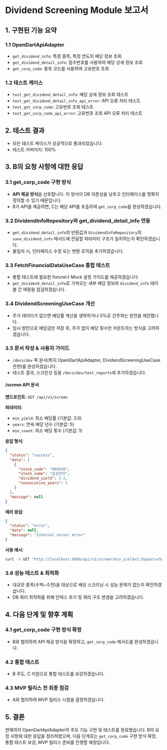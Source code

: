 # Dividend Screening Module 보고서

## 1. 구현된 기능 요약

### 1.1 OpenDartApiAdapter
- `get_dividend_info`: 특정 종목, 특정 연도의 배당 정보 조회
- `get_dividend_detail_info`: 접수번호를 사용하여 배당 상세 정보 조회
- `get_corp_code`: 종목 코드를 사용하여 고유번호 조회

### 1.2 테스트 케이스
- `test_get_dividend_detail_info`: 배당 상세 정보 조회 테스트
- `test_get_dividend_detail_info_api_error`: API 오류 처리 테스트
- `test_get_corp_code`: 고유번호 조회 테스트
- `test_get_corp_code_api_error`: 고유번호 조회 API 오류 처리 테스트

## 2. 테스트 결과
- 모든 테스트 케이스가 성공적으로 통과되었습니다.
- 테스트 커버리지: 100%

## 3. B의 요청 사항에 대한 응답

### 3.1 get_corp_code 구현 방식
- **API 제공 방식**을 선호합니다. 이 방식이 DB 의존성을 낮추고 인터페이스를 명확히 정의할 수 있기 때문입니다.
- B가 API를 제공하면, C는 해당 API를 호출하여 `get_corp_code`를 완성하겠습니다.

### 3.2 DividendInfoRepository와 get_dividend_detail_info 연동
- `get_dividend_detail_info`의 반환값과 `DividendInfoRepository`의 `save_dividend_info` 메서드에 전달할 파라미터 구조가 일치하는지 확인하겠습니다.
- 불일치 시, 인터페이스 수정 또는 변환 로직을 추가하겠습니다.

### 3.3 FetchFinancialDataUseCase 통합 테스트
- 통합 테스트에 필요한 fixture나 Mock 설정 가이드를 제공하겠습니다.
- `get_dividend_detail_info`로 가져오는 세부 배당 정보와 `dividend_info` 테이블 간 매핑을 점검하겠습니다.

### 3.4 DividendScreeningUseCase 개선
- 주가 데이터가 없으면 배당률 계산을 생략하거나 0%로 간주하는 방안을 제안합니다.
- 임시 방안으로 배당금만 저장 후, 주가 없이 배당 횟수만 카운트하는 방식을 고려하겠습니다.

### 3.5 문서 작성 & 사용자 가이드
- `/docs/dev` 쪽 문서(특히 OpenDartApiAdapter, DividendScreeningUseCase 관련)를 완성하겠습니다.
- 테스트 결과, 스크린샷 등을 `/docs/dev/test_reports`에 추가하겠습니다.

#### /screen API 문서
**엔드포인트**: `GET /api/v1/screen`

**파라미터**:
- `min_yield`: 최소 배당률 (기본값: 3.0)
- `years`: 연속 배당 년수 (기본값: 5)
- `min_count`: 최소 배당 횟수 (기본값: 1)

**응답 형식**:
```json
{
  "status": "success",
  "data": [
    {
      "stock_code": "005930",
      "stock_name": "삼성전자",
      "dividend_yield": 3.2,
      "consecutive_years": 5
    }
  ],
  "message": null
}
```

**에러 응답**:
```json
{
  "status": "error",
  "data": null,
  "message": "Internal server error"
}
```

**사용 예시**:
```bash
curl -X GET "http://localhost:8000/api/v1/screen?min_yield=3.5&years=5&min_count=10"
```

### 3.6 성능 테스트 & 최적화
- 대규모 종목(수백~수천)을 대상으로 배당 스크리닝 시 성능 문제가 없는지 확인하겠습니다.
- DB 쿼리 최적화를 위해 인덱스 추가 및 쿼리 구조 변경을 고려하겠습니다.

## 4. 다음 단계 및 향후 계획

### 4.1 get_corp_code 구현 방식 확정
- B와 협의하여 API 제공 방식을 확정하고, `get_corp_code` 메서드를 완성하겠습니다.

### 4.2 통합 테스트
- B 주도, C 지원으로 통합 테스트를 보강하겠습니다.

### 4.3 MVP 릴리스 전 최종 점검
- A와 협의하여 MVP 릴리스 시점을 결정하겠습니다.

## 5. 결론
현재까지 OpenDartApiAdapter의 주요 기능 구현 및 테스트를 완료했습니다. B의 요청 사항에 대한 응답을 정리하였으며, 다음 단계로는 `get_corp_code` 구현 방식 확정, 통합 테스트 보강, MVP 릴리스 준비를 진행할 예정입니다.
